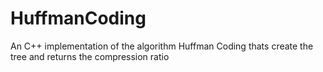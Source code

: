 # HuffmanCoding
An C++ implementation of the algorithm Huffman Coding thats create the tree and returns the compression ratio
